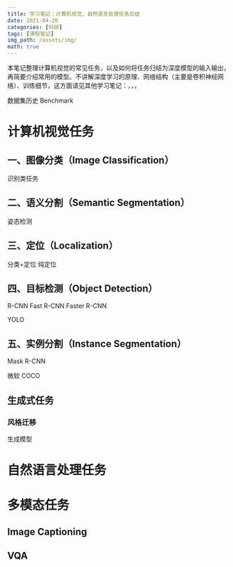 ```yaml
---
title: 学习笔记：计算机视觉、自然语言处理任务总结
date: 2021-04-20
categories: [科研]
tags: [课程笔记]
img_path: /assets/img/
math: true
---
```


本笔记整理计算机视觉的常见任务，以及如何将任务归结为深度模型的输入输出，再简要介绍常用的模型。不讲解深度学习的原理、网络结构（主要是卷积神经网络）、训练细节，这方面请见其他学习笔记：[]()，[]()，[]()，



数据集历史 Benchmark

# 计算机视觉任务


## 一、图像分类（Image Classification）


识别类任务

## 二、语义分割（Semantic Segmentation）

姿态检测

## 三、定位（Localization） 

分类+定位
纯定位


## 四、目标检测（Object Detection）

R-CNN
Fast R-CNN
Faster R-CNN

YOLO

## 五、实例分割（Instance Segmentation）

Mask R-CNN


微软
COCO


## 生成式任务

### 风格迁移


生成模型


# 自然语言处理任务




# 多模态任务


## Image Captioning



## VQA